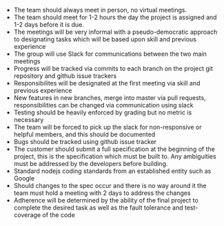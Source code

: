 - The team should always meet in person, no virtual meetings.
- The team should meet for 1-2 hours the day the project is assigned and 1-2 days before it is due.
- The meetings will be very informal with a pseudo-democratic approach to designating tasks which will be based upon skill and previous experience
- The group will use Slack for communications between the two main meetings
- Progress will be tracked via commits to each branch on the project git repository and github issue trackers
- Responsibilites will be designated at the first meeting via skill and previous experience
- New features in new branches, merge into master via pull requests, responsibilities can be changed via communication using slack
- Testing should be heavily enforced by grading but no metric is necessary
- The team will be forced to pick up the slack for non-responsive or helpful members, and this should be documented
- Bugs should be tracked using github issue tracker
- The customer should submit a full specification at the beginning of the project, this is the specification which must be built to. Any ambiguities must be addressed by the developers before building.
- Standard nodejs coding standards from an established entity such as Google
- Should changes to the spec occur and there is no way around it the team must hold a meeting with 2 days to address the changes
- Adherence will be determined by the ability of the final project to complete the desired task as well as the fault tolerance and test-coverage of the code

